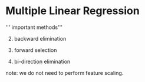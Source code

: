 # Multiple Linear Regression

''' important methods'''

2. backward elimination  

3. forward selection 

4. bi-direction elimination

note: we do not need to perform feature scaling.
